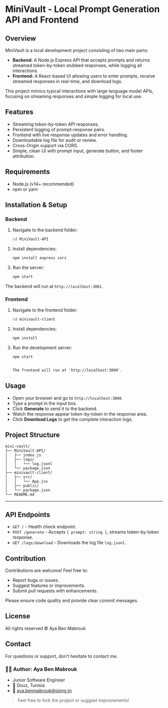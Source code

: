
# MiniVault - Local Prompt Generation API and Frontend

## Overview

MiniVault is a local development project consisting of two main parts:

- **Backend:** A Node.js Express API that accepts prompts and returns streamed token-by-token stubbed responses, while logging all interactions.
- **Frontend:** A React-based UI allowing users to enter prompts, receive streamed responses in real-time, and download logs.

This project mimics typical interactions with large language model APIs, focusing on streaming responses and simple logging for local use.



## Features

- Streaming token-by-token API responses.
- Persistent logging of prompt-response pairs.
- Frontend with live response updates and error handling.
- Downloadable log file for audit or review.
- Cross-Origin support via CORS.
- Simple, clean UI with prompt input, generate button, and footer attribution.



## Requirements

- Node.js (v14+ recommended)
- npm or yarn



## Installation & Setup

### Backend

1. Navigate to the backend folder:
   ```bash
   cd MiniVault-API

2. Install dependencies:

   ```bash
   npm install express cors
   
3. Run the server:

   ```bash
   npm start
The backend will run at `http://localhost:3001`.

### Frontend

1. Navigate to the frontend folder:

   ```bash
   cd minivault-client
   
2. Install dependencies:

   ```bash
   npm install
   
3. Run the development server:

   ```bash
   npm start
   

   The frontend will run at `http://localhost:3000`.


## Usage

* Open your browser and go to `http://localhost:3000`.
* Type a prompt in the input box.
* Click **Generate** to send it to the backend.
* Watch the response appear token-by-token in the response area.
* Click **Download Logs** to get the complete interaction logs.



## Project Structure

```
mini-vault/
├── MiniVault-API/
│   ├── index.js
│   ├── logs/
│   │   └── log.jsonl
│   └── package.json
├── minivault-client/
│   ├── src/
│   │   └── App.jsx
│   ├── public/
│   └── package.json
└── README.md  

```

---

## API Endpoints

* `GET /` - Health check endpoint.
* `POST /generate` - Accepts `{ prompt: string }`, streams token-by-token response.
* `GET /logs/download` - Downloads the log file `log.jsonl`.



## Contribution

Contributions are welcome! Feel free to:

* Report bugs or issues.
* Suggest features or improvements.
* Submit pull requests with enhancements.

Please ensure code quality and provide clear commit messages.



## License

All rights reserved © Aya Ben Mabrouk



## Contact

For questions or support, don't hesitate to contact me.

### 🧑‍💻 Author: Aya Ben Mabrouk

- Junior Software Engineer  
- 📍 Douz, Tunisia  
- 📧 aya.benmabrouk@isimg.tn



> Feel free to fork the project or suggest improvements!






